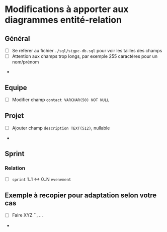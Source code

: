 # Modifications à apporter aux diagrammes entité-relation

## Général

- [ ] Se référer au fichier `./sql/sigpc-db.sql` pour voir les tailles des
  champs
- [ ] Attention aux champs trop longs, par exemple 255 caractères pour un
  nom/prénom
-

## Equipe

- [ ] Modifier champ `contact VARCHAR(50) NOT NULL`

## Projet

- [ ] Ajouter champ `description TEXT(512)`, nullable
-

## Sprint

### Relation

- [ ] `sprint` 1..1 <-> 0..N `evenement`

## Exemple à recopier pour adaptation selon votre cas

- [ ] Faire XYZ ``, ...
- 